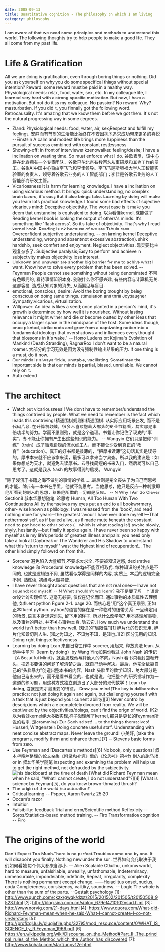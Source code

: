 ```yaml
---
date: 2008-09-13
title: Quantitative cognition - The philosophy on which I am living
category: philosophy
---
```


I am aware of that we need some principles and methods to understand this world.
The following thoughts try to help people to make a good life. They all come from my past life.
# Life & Gratification
All we are doing is gratification, even through boring things or nothing.
Did you ask yourself on why you do some specifical things without special intention?
Reward: some reward must be paid in a healthy way. Physiological needs: relax, food, water, sex, etc.
In my colleague life, I learned very hard with a strong specific motivation. But now, I have a motivation. But not do it as my colleague.
No passion? No reward! Why? masturbation.
If you did it, you finnally got the following word.
Retrocausality.
It's amazing that we know them before we got them. It's not the nutural progressing way in some degrees.
* Zland: Physiological needs: food, water, air, sex;Respect and fulfill my feelings.
安静而有节制的生活能比始终在不安困扰下追求成功带来更多的喜悦 --Einstein
A calm and modest life brings more happiness than the pursuit of success combined with constant restlessness
* Showing-off: in front of interviewer
kzenowalker: feeling/desire; 
I have a inclination on wasting time. So must enforce what I do.
谷歌表示，该中心将在北京拥有一个专家团队，谷歌已在北京有数百名从事研发和其他工作的员工。谷歌AI中国中心将由李飞飞和李佳领导。李飞飞是斯坦福大学人工智能实验室的负责人，领导着谷歌云业务的人工智能部门；李佳是谷歌云业务的人工智能部门研发主管。
* Vicariousness 
It is harm for learning knowledge. I have a inclination on using vicarious method.
It brings: quick understanding, no complex brain labors, it's easy.But it also brings fake. 
Learning by doing will make you learn lots practical knowledge.
I found some bad effects of sujective vicarious mind:
Deceptive objectivity. The worst case is it make you deem that unstanding is equivalent to doing. 以为看懂kernel, 就能做了
Reading kernel book is looking the output of others's minds. It's something like 'flash across'. So it's fake of objectivity. That's why I read kernel book. Reading is ok because of we are Tabula rasa.
Overconfident subjective understanding. -- on larning kernel
Deceptive understanding, wrong and absent(not excessive abstraction). 
shirk hardship, seek comfort and enjoyment.
Neglect objectivities. 现实要比主观复杂多了.
Subjective paralysis;Easy to perform and achieve in subjectivity makes objectivity lose interest.
* Unknown and unawear are another big barrier for me to achive what I want.
Know how to solve every problem that has been solved. -- Feynman
People cannot see something wihout being denominated
不带有色眼光的, 看待事情知识本身. 别说什么你不感兴趣, 有些内容与计算机无关. 这都容易, 造成认知对象的消失, 从而偏见与盲目.
* emotional, conscious, desire:
Avoid the boring brought by being conscious on doing same things.
stimulation and thrill
Joy:laugher
Sympathy:vicarious, virtualization.
* Willpower: An idea is likes a seed; once planted in a person's mind, it's growth is determined by how well it is nourished. Without lasting relevance it might wither and die or become ousted by other ideas that occupy a larger space in the mindspace of the host. Some ideas though, once planted, strike roots and grow from a captivating notion into a fundamental ideology that overshadows and influences every thought that blossoms in it's wake." -- Homo Ludens or: Kojima's Evolution of Mankind (Death Stranding), RagnarRox
I don't want to be a natural roamer.
大部分的学习无效是因为没有强制性输出结果的压力.
If one thing is a must, do it now.
* Our minds is always fickle, unstable, vacillating. Sometimes the important side  is that our minds is partial, biased, unreliable. We cannot rely on it.
* Auto extend
# The architect
* Watch out vicariousnees!!
We don't have to remember/understand the things contrived by people. What we need to remember is the fact which leads this contriving!
精通围棋规则和精通围棋.
从实际应用场景出发, 而不是代码片段.
在计算机领域，很多人喜欢抱着大部头的专业书籍看，其实那是事倍功半的努力。学而不思则殆，就是这个道理。书籍让你记住了现成的“事实”，却不能让你拥有产生出这些知识的能力。 -- Wangyin
它们只是把你“训练”（train）成了循规蹈矩的流水线工人，而不能让你受到真正的“教育”（education）。真正的好书都是很薄的，“把厚书读薄”这句话其实是误导的。厚书本来就不应该拿来读，最多可以拿来当字典查。所以我的建议是：如果你想成为天才，就避免去读厚书。去寻找简短的书来入门，然后就可以自己思考了。这就是我从 Nash 的故事得到的启发。 Wangyin

"除了浸沉于书籍之海不做别的事情的学者……最后则是完全丧失了为自己而思考的才能。除非有一本书在手里，他就不能思考。当他思考，他只是反应一种刺激即他所看到的别人的思想，结果他所做的一切都是反应。 -- N Why I Am So Clever  Section8
叔本华思想随笔: 论思考
Human, All Too Human With Two Continuations
All by themselves my eyes put an end to all bookwormery, other-
wise known as philology: I was released from the ‘book’, and read
nothing more for years—the greatest favour I have ever done
myself!—That nethermost self, as if buried alive, as if made mute
beneath the constant need to pay heed to other selves (—which is
what reading is!) awoke slowly, shyly, hesitantly—but finally it
spoke again. I have never been so happy with myself as in my life’s
periods of greatest illness and pain: you need only take a look at
Daybreak or The Wanderer and His Shadow to understand what
this ‘return to myself ’ was: the highest kind of recuperation!... The
other kind simply followed on from this.
* Sorcerer
避免陷入大量细节,不要求大求全.
不要被知识迷惑,  declarative knowledge 和 Procedural knowledge不能互相取代. 每种知识的关注点是不同的, 也就是逻辑链不同, 虽然看似学得是同样的内容, 实质上, 本后的逻辑完全不同.
熟练读, 初级与大魔导使.
* I have never thought about questions that are not real ones—I have not squandered myself. -- N
What shouldn't we learn? 我不是要了解一个语言or设计的实现细节. 这毫无必要, 仅仅在记忆而已.
通过事物的本质属性去理解他, 如fluent python Figure 2-1. page 20. 而核心是"用"这个真正意图, 正如正本fluent python.
python的语言的存在是一种临时的纽带关系. 一旦确定用的场景, 语言本身迅速消失, 留下用的样子.
所以什么改学呢? 用本质理解事物, 以及事物的用处. 并不关心事物本身, 隐去它.
How much we understand the world isn't better than how well.
[知识的“局限性”][1] 碎片化的知识无用, 碎片化知识切割人生.
[知之为知之，不知为不知，是知也。][2] 区分无用的知识.
Doing right things:effectiveness
* Learning by doing
Lean
来自日常工作中
socerer, 用起来, 释放魔法 lean.
从动手中学习（learn by doing）by Wang Yin;如果你看过 John Nash 的传记《A Beautiful Mind》，就会发现他与其他人的不同。Nash 看书只看封面和开头，把这书要讲的问题了解清楚之后，就自己动手解决。最后，他完全依靠自己的“头脑暴力”创造出整本书的内容。Nash 头脑里的数学知识，绝大部分是他自己造出来的，而不是看书看会的。也就是说，他把整个的研究领域作为一道道的练习题，用这种方式独立创造出了大部分的现代数学！Learn by doing, 这就是天才最重要的特征。
Draw you mind
[The key is deliberative practice: not just doing it again and again, but challenging yourself with a task that is just beyond your current ability][3]
Never control by descriptions which are completely divorced from reality.
We will be captivated by the objectivities/doings, can't find the orign of world. (K2: 以为看过kernel绝大多数实现,样子就理解了kernel, 那只是更长的Feynman所说的名字, 是cramming)
Zur Sach selbst! ... to the things themselves!-- Husserl, Wittgenstein
Doing concrete useful staff. Understanding with neat concise abstract maps. Never leave the ground!
小美好, [take the programs, modify them and enhance them.][7]  -- Stevens
basic forms from zero.
* Use Feynman and [Descartes's methods][6]
No book, only questions!
叔本华晚年整理的论文杂集《附录和补遗》里的《论思考》第4节 别人的跑马场. or in 叔本华美学随笔 
inspecting and examining the problem will help us to get the right method, not defrauded by the subjectivity. 
![his blackboard at the time of death](http://archives.caltech.edu/pictures/1.10-29.jpg)
[What did Richard Feynman mean when he said, "What I cannot create, I do not understand"?][4]
[What is science by Feyman][5], do you know brown-throated thrush?
* The origin of the world./structuralism?
* Critical learning  -- Popper, Aaron Swartz 25:20
* Occam's razor 
* Intuition
* Failsibility: feedback
Trial and error/Scientific method
Reflexicity -- Soros/Statistics-based method training. -- Firo
Transformation cognition -- Firo
# The origins of the world
Don't Expect Too Much.There is no perfect.Troubles come one by one. It will disapoint you finally.
Nothing new under the sun.
世界如何变化取决于我们如何看她
每个伟大都来自渺小. -- Alien
Scalable
Cthulhu, unkonw world, hard to measure, unfalsifiable, unreality, unfathomable, Indeterminacy, unmeasurable, imponderable,indefinite, 
Repeat, irregularity, complexity
There is nothing permanent except change. ――Heraclitus
onset, nuclus, coda
Completeness, consistency, validity, soundness. -- Logic
The whole is other than the sum of the parts. --Gestalt psychology
[1]: http://www.qunzh.com/qkzx/gwqk/dzxt/2015/201502/201505/t20150508_9523.html
[2]: http://blog.sina.com.cn/s/blog_679ef4210102vsud.html
[3]: http://www.norvig.com/21-days.html
[4]: https://www.quora.com/What-did-Richard-Feynman-mean-when-he-said-What-I-cannot-create-I-do-not-understand
[5]: http://profizgl.lu.lv/pluginfile.php/32795/mod_resource/content/0/WHAT_IS_SCIENCE_by_R.Feynman_1966.pdf
[6]: https://en.wikipedia.org/wiki/Discourse_on_the_Method#Part_II:_The_principal_rules_of_the_Method_which_the_Author_has_discovered
[7]: http://www.kohala.com/start/unpv12e.html

